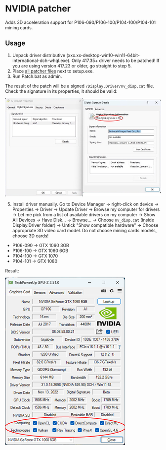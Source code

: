 # NVIDIA patcher

Adds 3D acceleration support for P106-090/P106-100/P104-100/P104-101 mining cards.

## Usage

1. Unpack driver distributive (xxx.xx-desktop-win10-win11-64bit-international-dch-whql.exe). Only 417.35+ driver needs to be patched! If you are using version 417.23 or older, go straight to step 5.
2. Place [all patcher files](https://github.com/dartraiden/NVIDIA-patcher/archive/refs/heads/master.zip) next to setup.exe.
3. Run Patch.bat as admin.

The result of the patch will be a signed `/Display.Driver/nv_disp.cat` file. Check the signature in its properties, it should be valid:

![Valid signature](/docs/signature.jpg)

5. Install driver manually. Go to Device Manager → right-click on device → Properties → Driver → Update Driver → Browse my computer for drivers → Let me pick from a list of available drivers on my computer → Show All Devices → Have Disk... → Browse... → Choose `nv_disp.cat` (inside Display.Driver folder)  → Untick "Show compatible hardware" → Choose appropriate 3D video card model. Do not choose mining cards models, choose 3D cards!
* P106-090 → GTX 1060 3GB
* P106-100 → GTX 1060 6GB
* P104-100 → GTX 1070
* P104-101 → GTX 1080

Result:

![Screenshot of GPU-Z window](/docs/gpu-z.png)
